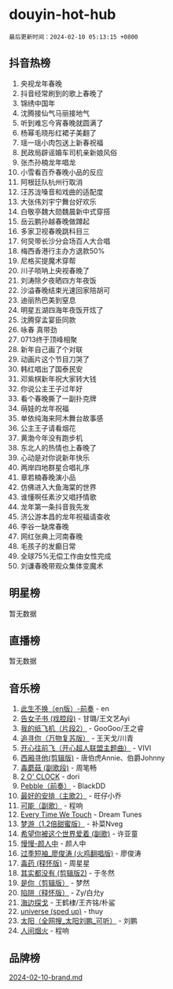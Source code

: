 # douyin-hot-hub

`最后更新时间：2024-02-10 05:13:15 +0800`

## 抖音热榜

1. 央视龙年春晚
1. 抖音经常刷到的歌上春晚了
1. 锦绣中国年
1. 沈腾接仙气马丽接地气
1. 听到难忘今宵春晚就圆满了
1. 杨幂毛晓彤红裙子美翻了
1. 瑶一瑶小肉包送上新春祝福
1. 民政局辟谣婚车司机亲新娘风俗
1. 张杰孙楠龙年唱龙
1. 小雪看百乔春晚小品的反应
1. 阿根廷队杭州行取消
1. 汪苏泷嗓音和戏曲的适配度
1. 大张伟刘宇宁舞台好欢乐
1. 白敬亭魏大勋魏晨新中式穿搭
1. 岳云鹏孙越春晚做蹲起
1. 多家卫视春晚跳科目三
1. 何炅带长沙分会场百人大合唱
1. 梅西香港行主办方退款50%
1. 尼格买提魔术穿帮
1. 川子唢呐上央视春晚了
1. 刘涛除夕夜晒四方年夜饭
1. 沙溢春晚结束光速回家陪胡可
1. 迪丽热巴美到窒息
1. 明星五湖四海年夜饭开炫了
1. 沈腾穿孟宴臣同款
1. 咏春 真带劲
1. 0713终于顶峰相聚
1. 新年自己画了个对联
1. 动画片这个节目刀哭了
1. 韩红唱出了国泰民安
1. 邓紫棋新年祝大家转大钱
1. 你说公主王子过年好
1. 看个春晚撕了一副扑克牌
1. 萌娃的龙年祝福
1. 单依纯海来阿木舞台故事感
1. 公主王子请看烟花
1. 黄渤今年没有跑步机
1. 东北人的热情也上春晚了
1. 心动是对你说新年快乐
1. 两岸四地群星合唱礼序
1. 章若楠春晚演小品
1. 仿佛进入大鱼海棠的世界
1. 谁懂啊任素汐又唱抒情歌
1. 龙年第一条抖音我先发
1. 济公游本昌的龙年祝福请查收
1. 李谷一缺席春晚
1. 网红张典上河南春晚
1. 毛孩子的发癫日常
1. 全球75%无偿工作由女性完成
1. 刘谦春晚带观众集体变魔术

## 明星榜

暂无数据

## 直播榜

暂无数据

## 音乐榜

1. [此生不换（en版）-前奏](https://sf5-hl-cdn-tos.douyinstatic.com/obj/tos-cn-ve-2774/oMDvUGwhKrKYDEqXiMYEwxZqBWIJFA92CiLAO) - en
1. [告女子书 (戏腔段)](https://sf5-hl-cdn-tos.douyinstatic.com/obj/tos-cn-ve-2774/osCCzFxWgstBDi92ZfBB4ht7gQENBmQMAl0eI6) - 甘璐/王文艺Ayi
1. [我的纸飞机（片段2）](https://sf6-cdn-tos.douyinstatic.com/obj/tos-cn-ve-2774/oM2ZrKcg2CD5AeRB2gkeXOFB1IxAGJdZPazYHf) - GooGoo/王之睿
1. [追寻你（万物复苏版）](https://sf5-hl-cdn-tos.douyinstatic.com/obj/tos-cn-ve-2774/oYeAZJsbjIDit9APmBg8u6uDUQnHmoCf3gbo74) - 王天戈/川青
1. [开心往前飞（开心超人联盟主题曲）](https://sf5-hl-cdn-tos.douyinstatic.com/obj/tos-cn-ve-2774/9d8fb7c82cf1421fb93a9fe925275e0a) - VIVI
1. [西厢寻他(剪辑版)](https://sf3-cdn-tos.douyinstatic.com/obj/tos-cn-ve-2774/oUsAVfAQKlRNxEv5qxvIB8o5qmIWUcXbzJKJhw) - 唐伯虎Annie、伯爵Johnny
1. [毒蘑菇 (副歌段)](https://sf3-cdn-tos.douyinstatic.com/obj/tos-cn-ve-2774/ocDEUsfdLjxnlFXtfogBCiQCEqYB7QZgZ8VViM) - 周笔畅
1. [2 O' CLOCK](https://sf6-cdn-tos.douyinstatic.com/obj/tos-cn-ve-2774/oIUBICeqlYQHTigCBOnCMlwBZJkgiBjt1oDfbg) - dori
1. [Pebble（前奏）](https://sf5-hl-cdn-tos.douyinstatic.com/obj/tos-cn-ve-2774/5e6913036e674b34b92df6abd1361f00) - BlackDD
1. [最好的安排（主歌2）](https://sf5-hl-cdn-tos.douyinstatic.com/obj/tos-cn-ve-2774/oMMZX1DuHpMwgoDztBmZswgQnbCeeANZxBHkFY) - 旺仔小乔
1. [可能（副歌）](https://sf5-hl-cdn-tos.douyinstatic.com/obj/tos-cn-ve-2774/cde1731888894259b333569393c2fb51) - 程响
1. [Every Time We Touch](https://sf5-hl-cdn-tos.douyinstatic.com/obj/tos-cn-ve-2774/ogN6lUKQeBBfEVhIOMikG1CcJjugxk1tztZyhP) - Dream Tunes
1. [梦游（1.2倍甜蜜版）](https://sf5-hl-cdn-tos.douyinstatic.com/obj/tos-cn-ve-2774/o4gyAUm8hwufoEABmwVIiQtHsFuGzAEEWtNMzo) - 补菜Nveg
1. [希望你被这个世界爱着 (副歌)](https://sf5-hl-cdn-tos.douyinstatic.com/obj/tos-cn-ve-2774/oUHCmWQfZlE3QQBKBeD8rCFLpJzPgCpImhsxMt) - 许亚童
1. [慢慢-颜人中](https://sf5-hl-cdn-tos.douyinstatic.com/obj/tos-cn-ve-2774/ocjHNfBXdBxQNC8ZGAeoLMFTUgtBg8bkExunDC) - 颜人中
1. [过季短袖_廖俊涛 (火鸡翻唱版)](https://sf3-cdn-tos.douyinstatic.com/obj/tos-cn-ve-2774/ogQVJl0tRBKxQgZji7YClFEBrVDeHpPTWfCZbQ) - 廖俊涛
1. [毒药 (释怀版)](https://sf6-cdn-tos.douyinstatic.com/obj/tos-cn-ve-2774/oYILMEAzspdZBIzy4frJNB8ZHPHWAhiwowd4Ad) - 周星星
1. [其实都没有 (剪辑版2)](https://sf5-hl-cdn-tos.douyinstatic.com/obj/tos-cn-ve-2774/oEBNQenHZtBhxYjGgUDQk0BCHTigQafgFlbQ7k) - 于冬然
1. [是你（剪辑版）](https://sf5-hl-cdn-tos.douyinstatic.com/obj/tos-cn-ve-2774/46019dae783c4c969944217fe1cfafc4) - 梦然
1. [陷阱（释怀版）](https://sf5-hl-cdn-tos.douyinstatic.com/obj/tos-cn-ve-2774/oE8C21LeZrzKLDFfQYgMzx4GAIHageG5IzayY7) - Zy/白允y
1. [海边探戈](https://sf5-hl-cdn-tos.douyinstatic.com/obj/tos-cn-ve-2774/os9gE0VQCGqt6VQkZDyBBYvfSDY0QFe3vVmubn) - 王鹤棣/王齐铭/朴鲨
1. [universe (sped up)](https://sf5-hl-cdn-tos.douyinstatic.com/obj/tos-cn-ve-2774/oIQnurQLDCsdYeegkM4CKuVb23MZBXtX6QB8bv) - thuy
1. [太阳（全网搜_太阳刘鹏_可听）](https://sf5-hl-cdn-tos.douyinstatic.com/obj/tos-cn-ve-2774/ogWbyIQnlBFImVbeDocRdCIYtBHlbJXgfZMvgz) - 刘鹏
1. [人间烟火](https://sf5-hl-cdn-tos.douyinstatic.com/obj/tos-cn-ve-2774/947983139f35446684610238bba8e7a9) - 程响

## 品牌榜

[2024-02-10-brand.md](2024-02-10-brand.md)
